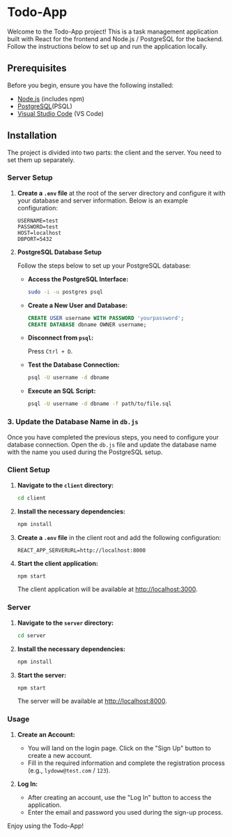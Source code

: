 # Todo-App

Welcome to the Todo-App project! This is a task management application built with React for the frontend and Node.js / PostgreSQL for the backend. Follow the instructions below to set up and run the application locally.

## Prerequisites

Before you begin, ensure you have the following installed:

- [Node.js](https://nodejs.org/) (includes npm)
- [PostgreSQL](https://www.postgresql.org/download/)(PSQL)
- [Visual Studio Code](https://code.visualstudio.com/) (VS Code)

## Installation

The project is divided into two parts: the client and the server. You need to set them up separately.

### Server Setup

1. **Create a `.env` file** at the root of the server directory and configure it with your database and server information. Below is an example configuration:

    ```env
    USERNAME=test
    PASSWORD=test
    HOST=localhost
    DBPORT=5432
    ```

2. **PostgreSQL Database Setup**

   Follow the steps below to set up your PostgreSQL database:

   - **Access the PostgreSQL Interface:**

     ```bash
     sudo -i -u postgres psql
     ```

   - **Create a New User and Database:**

     ```sql
     CREATE USER username WITH PASSWORD 'yourpassword';
     CREATE DATABASE dbname OWNER username;
     ```

   - **Disconnect from `psql`:**

     Press `Ctrl + D`.

   - **Test the Database Connection:**

     ```bash
     psql -U username -d dbname
     ```

   - **Execute an SQL Script:**

     ```bash
     psql -U username -d dbname -f path/to/file.sql
     ```

### 3. Update the Database Name in `db.js`

Once you have completed the previous steps, you need to configure your database connection. Open the `db.js` file and update the database name with the name you used during the PostgreSQL setup.

### Client Setup

1. **Navigate to the `client` directory:**

    ```bash
    cd client
    ```

2. **Install the necessary dependencies:**

    ```bash
    npm install
    ```

3. **Create a `.env` file** in the client root and add the following configuration:

    ```env
    REACT_APP_SERVERURL=http://localhost:8000
    ```

4. **Start the client application:**

    ```bash
    npm start
    ```

    The client application will be available at [http://localhost:3000](http://localhost:3000).

### Server

1. **Navigate to the `server` directory:**

    ```bash
    cd server
    ```

2. **Install the necessary dependencies:**

    ```bash
    npm install
    ```

3. **Start the server:**

    ```bash
    npm start
    ```

    The server will be available at [http://localhost:8000](http://localhost:8000).

### Usage

1. **Create an Account:**

   - You will land on the login page. Click on the "Sign Up" button to create a new account.
   - Fill in the required information and complete the registration process (e.g., `lydoww@test.com` / `123`).

2. **Log In:**

   - After creating an account, use the "Log In" button to access the application.
   - Enter the email and password you used during the sign-up process.

Enjoy using the Todo-App!
